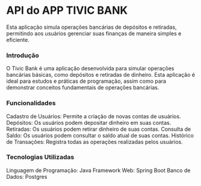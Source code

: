 # API do APP TIVIC BANK

Esta aplicação simula operações bancárias de depósitos e retiradas, permitindo aos usuários gerenciar suas finanças de maneira simples e eficiente.

### Introdução
O Tivic Bank é uma aplicação desenvolvida para simular operações bancárias básicas, como depósitos e retiradas de dinheiro. Esta aplicação é ideal para estudos e práticas de programação, assim como para demonstrar conceitos fundamentais de operações bancárias.

### Funcionalidades
Cadastro de Usuários: Permite a criação de novas contas de usuários.
Depósitos: Os usuários podem depositar dinheiro em suas contas.
Retiradas: Os usuários podem retirar dinheiro de suas contas.
Consulta de Saldo: Os usuários podem consultar o saldo atual de suas contas.
Histórico de Transações: Registra todas as operações realizadas pelos usuários.

### Tecnologias Utilizadas
Linguagem de Programação: Java
Framework Web: Spring Boot
Banco de Dados: Postgres
